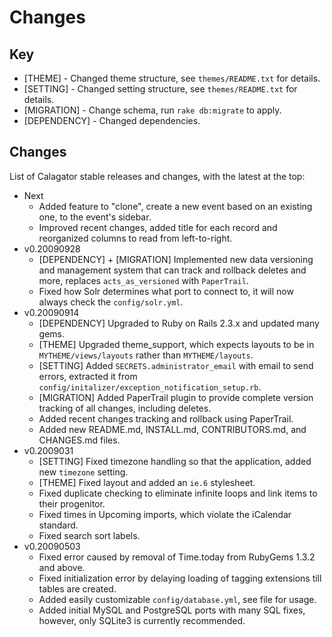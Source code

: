 Changes
=======

Key
---

  * [THEME] - Changed theme structure, see `themes/README.txt` for details.
  * [SETTING] - Changed setting structure, see `themes/README.txt` for details.
  * [MIGRATION] - Change schema, run `rake db:migrate` to apply.
  * [DEPENDENCY] - Changed dependencies.

Changes
-------

List of Calagator stable releases and changes, with the latest at the top:

  * Next
    * Added feature to "clone", create a new event based on an existing one, to the event's sidebar.
    * Improved recent changes, added title for each record and reorganized columns to read from left-to-right.
  * v0.20090928
    * [DEPENDENCY] + [MIGRATION] Implemented new data versioning and management system that can track and rollback deletes and more, replaces `acts_as_versioned` with `PaperTrail`.
    * Fixed how Solr determines what port to connect to, it will now always check the `config/solr.yml`.
  * v0.20090914
    * [DEPENDENCY] Upgraded to Ruby on Rails 2.3.x and updated many gems.
    * [THEME] Upgraded theme_support, which expects layouts to be in `MYTHEME/views/layouts` rather than `MYTHEME/layouts`.
    * [SETTING] Added `SECRETS.administrator_email` with email to send errors, extracted it from `config/initalizer/exception_notification_setup.rb`.
    * [MIGRATION] Added PaperTrail plugin to provide complete version tracking of all changes, including deletes.
    * Added recent changes tracking and rollback using PaperTrail.
    * Added new README.md, INSTALL.md, CONTRIBUTORS.md, and CHANGES.md files.
  * v0.2009031
    * [SETTING] Fixed timezone handling so that the application, added new `timezone` setting.
    * [THEME] Fixed layout and added an `ie.6` stylesheet.
    * Fixed duplicate checking to eliminate infinite loops and link items to their progenitor.
    * Fixed times in Upcoming imports, which violate the iCalendar standard.
    * Fixed search sort labels.
  * v0.20090503
    * Fixed error caused by removal of Time.today from RubyGems 1.3.2 and above.
    * Fixed initialization error by delaying loading of tagging extensions till tables are created.
    * Added easily customizable `config/database.yml`, see file for usage.
    * Added initial MySQL and PostgreSQL ports with many SQL fixes, however, only SQLite3 is currently recommended.
